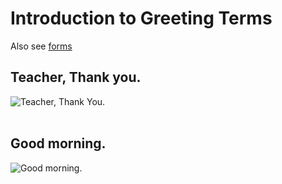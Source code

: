 # Introduction to Greeting Terms
Also see [forms](https://github.com/EO4wellness/T-I-L/blob/main/polyglot/japon%C3%A9s/thank-you-forms.md)
## Teacher, Thank you. 
![Teacher, Thank You.](https://github.com/EO4wellness/T-I-L/blob/main/polyglot/japon%C3%A9s/images/Teacher-thankyou.png)<br>
<br>
## Good morning. 
![Good morning.](https://github.com/EO4wellness/T-I-L/blob/main/polyglot/japon%C3%A9s/images/good%20morning%20from%20list.png)<br>
<br>

<br>
<br>
<br>
<br>
<br>
<br>
<br>
<br>
<br>
<br>
<br>
<br>
<br>
<br>
<br>
<br>
